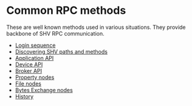# Common RPC methods

These are well known methods used in various situations. They provide backbone
of SHV RPC communication.

- [Login sequence](./rpcmethods/login.md)
- [Discovering SHV paths and methods](./rpcmethods/discovery.md)
- [Application API](./rpcmethods/app.md)
- [Device API](./rpcmethods/device.md)
- [Broker API](./rpcmethods/broker.md)
- [Property nodes](./rpcmethods/property.md)
- [File nodes](./rpcmethods/file.md)
- [Bytes Exchange nodes](./rpcmethods/exchange.md)
- [History](./rpcmethods/history.md)

